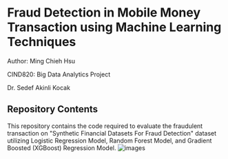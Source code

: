 # Fraud Detection in Mobile Money Transaction using Machine Learning Techniques
Author: Ming Chieh Hsu

CIND820: Big Data Analytics Project

Dr. Sedef Akinli Kocak

## Repository Contents
This repository contains the code required to evaluate the fraudulent transaction on "Synthetic Financial Datasets For Fraud Detection" dataset utilizing Logistic Regression Model, Random Forest Model, and Gradient Boosted (XGBoost) Regression Model.
![images](https://user-images.githubusercontent.com/106894445/175777272-9459ec6b-8708-4e1e-99c8-60c80f8b36de.gif)
